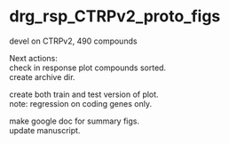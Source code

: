# drg_rsp_CTRPv2_proto_figs
devel on CTRPv2, 490 compounds

Next actions:   
check in response plot compounds sorted.  
create archive dir.  

create both train and test version of plot.   
note: regression on coding genes only.  

make google doc for summary figs.  
update manuscript.  
